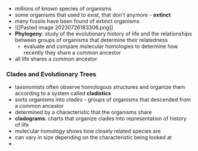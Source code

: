 - millions of known species of organisms
- some organisms that used to exist, that don't anymore - **extinct**
- many fossils have been found of extinct organisms
- ![[Pasted image 20230726183306.png]]
- **Phylogeny**: study of the evolutionary history of life and the relationships between groups of organisms that determine their relatedness
	- evaluate and compare molecular homologies to determine how recently they share a common ancestor
- all life shares a common ancestor

### Clades and Evolutionary Trees
- taxonomists often observe homologous structures and organize them according to a system called **cladistics**
- sorts organisms into *clades* - groups of organisms that descended from a common ancestor
- determined by a characteristic that the organisms share
- **cladograms**: charts that organize clades into representation of history of life
- molecular homology shows how closely related species are
- can vary in size depending on the characteristic being looked at
- 